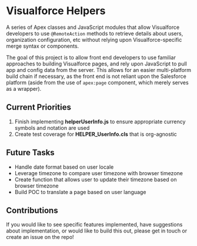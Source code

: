 # Visualforce Helpers

A series of Apex classes and JavaScript modules that allow Visualforce developers to use `@RemoteAction` methods to retrieve details about users, organization configuration, etc without relying upon Visualforce-specific merge syntax or components. 

The goal of this project is to allow front end developers to use familiar approaches to building Visualforce pages, and rely upon JavaScript to pull app and config data from the server. This allows for an easier multi-platform build chain if necessary, as the front end is not reliant upon the Salesforce platform (aside from the use of `apex:page` component, which merely serves as a wrapper).

## Current Priorities

1. Finish implementing **helperUserInfo.js** to ensure appropriate currency symbols and notation are used
1. Create test coverage for **HELPER_UserInfo.cls** that is org-agnostic

## Future Tasks

- Handle date format based on user locale
- Leverage timezone to compare user timezone with browser timezone
- Create function that allows user to update their timezone based on browser timezone
- Build POC to translate a page based on user language

## Contributions
If you would like to see specific features implemented, have suggestions about implementation, or would like to build this out, please get in touch or create an issue on the repo!